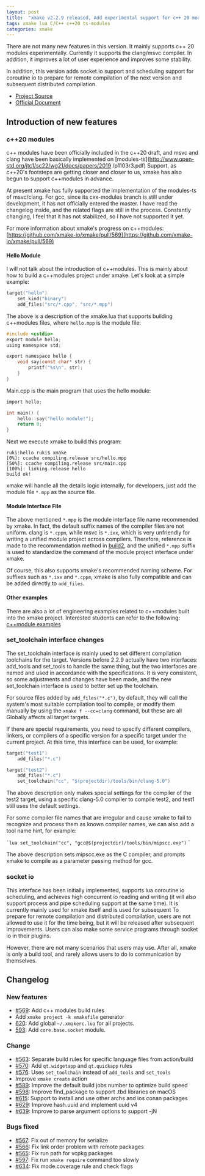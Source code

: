 ```yaml
---
layout: post
title:  "xmake v2.2.9 released, Add experimental support for c++ 20 modules"
tags: xmake lua C/C++ c++20 ts-modules
categories: xmake
---
```


There are not many new features in this version. It mainly supports c++ 20 modules experimentally. Currently it supports the clang/msvc compiler. In addition, it improves a lot of user experience and improves some stability.

In addition, this version adds socket.io support and scheduling support for coroutine io to prepare for remote compilation of the next version and subsequent distributed compilation.

* [Project Source](https://github.com/xmake-io/xmake)
* [Official Document](https://xmake.io/)

## Introduction of new features

### c++20 modules

c++ modules have been officially included in the c++20 draft, and msvc and clang have been basically implemented on [modules-ts](http://www.open-std.org/jtc1/sc22/wg21/docs/papers/2019 /p1103r3.pdf) Support, as c++20's footsteps are getting closer and closer to us, xmake has also begun to support c++modules in advance.

At present xmake has fully supported the implementation of the modules-ts of msvc/clang. For gcc, since its cxx-modules branch is still under development, it has not officially entered the master. I have read the changelog inside, and the related flags are still in the process. Constantly changing, I feel that it has not stabilized, so I have not supported it yet.

For more information about xmake's progress on c++modules: [https://github.com/xmake-io/xmake/pull/569](https://github.com/xmake-io/xmake/pull/569)

#### Hello Module

I will not talk about the introduction of c++modules. This is mainly about how to build a c++modules project under xmake. Let's look at a simple example:

```lua
target("hello")
    set_kind("binary")
    add_files("src/*.cpp", "src/*.mpp")
```

The above is a description of the xmake.lua that supports building c++modules files, where `hello.mpp` is the module file:

```c
#include <cstdio>
export module hello;
using namespace std;

export namespace hello {
    void say(const char* str) {
        printf("%s\n", str);
    }
}
```

Main.cpp is the main program that uses the hello module:

```c
import hello;

int main() {
    hello::say("hello module!");
    return 0;
}
```

Next we execute xmake to build this program:

```console
ruki:hello ruki$ xmake
[0%]: ccache compiling.release src/hello.mpp
[50%]: ccache compiling.release src/main.cpp
[100%]: linking.release hello
build ok!
```








xmake will handle all the details logic internally, for developers, just add the module file `*.mpp` as the source file.

#### Module Interface File

The above mentioned `*.mpp` is the module interface file name recommended by xmake. In fact, the default suffix names of the compiler files are not uniform. clang is `*.cppm`, while msvc is `*.ixx`, which is very unfriendly for writing a unified module project across compilers.
Therefore, reference is made to the recommendation method in [build2](https://build2.org/doc/modules-cppcon2017.pdf), and the unified `*.mpp` suffix is used to standardize the command of the module project interface under xmake.

Of course, this also supports xmake's recommended naming scheme. For suffixes such as `*.ixx` and `*.cppm`, xmake is also fully compatible and can be added directly to `add_files`.

#### Other examples

There are also a lot of engineering examples related to c++modules built into the xmake project. Interested students can refer to the following: [c++module examples](https://github.com/xmake-io/xmake/tree/dev/tests/projects/c%2B%2B/modules)

### set_toolchain interface changes

The set_toolchain interface is mainly used to set different compilation toolchains for the target. Versions before 2.2.9 actually have two interfaces: add_tools and set_tools to handle the same thing, but the two interfaces are named and used in accordance with the specifications. It is very consistent, so some adjustments and changes have been made, and the new set_toolchain interface is used to better set up the toolchain.

For source files added by `add_files("*.c")`, by default, they will call the system's most suitable compilation tool to compile, or modify them manually by using the `xmake f --cc=clang` command, but these are all Globally affects all target targets.

If there are special requirements, you need to specify different compilers, linkers, or compilers of a specific version for a specific target under the current project. At this time, this interface can be used, for example:

```lua
target("test1")
    add_files("*.c")

target("test2")
    add_files("*.c")
    set_toolchain("cc", "$(projectdir)/tools/bin/clang-5.0")
```

The above description only makes special settings for the compiler of the test2 target, using a specific clang-5.0 compiler to compile test2, and test1 still uses the default settings.

For some compiler file names that are irregular and cause xmake to fail to recognize and process them as known compiler names, we can also add a tool name hint, for example:

`` `lua
set_toolchain("cc", "gcc@$(projectdir)/tools/bin/mipscc.exe")
`` `

The above description sets mipscc.exe as the C compiler, and prompts xmake to compile as a parameter passing method for gcc.

### socket io

This interface has been initially implemented, supports lua coroutine io scheduling, and achieves high concurrent io reading and writing (it will also support process and pipe scheduling support at the same time). It is currently mainly used for xmake itself and is used for subsequent To prepare for remote compilation and distributed compilation, users are not allowed to use it for the time being, but it will be released after subsequent improvements. Users can also make some service programs through socket io in their plugins.

However, there are not many scenarios that users may use. After all, xmake is only a build tool, and rarely allows users to do io communication by themselves.

## Changelog

### New features

* [#569](https://github.com/xmake-io/xmake/pull/569): Add c++ modules build rules
* Add `xmake project -k xmakefile` generator
* [620](https://github.com/xmake-io/xmake/issues/620): Add global `~/.xmakerc.lua` for all projects.
* [593](https://github.com/xmake-io/xmake/pull/593): Add `core.base.socket` module.

### Change

* [#563](https://github.com/xmake-io/xmake/pull/563): Separate build rules for specific language files from action/build 
* [#570](https://github.com/xmake-io/xmake/issues/570): Add `qt.widgetapp` and `qt.quickapp` rules
* [#576](https://github.com/xmake-io/xmake/issues/576): Uses `set_toolchain` instead of `add_tools` and `set_tools`
* Improve `xmake create` action
* [#589](https://github.com/xmake-io/xmake/issues/589): Improve the default build jobs number to optimize build speed
* [#598](https://github.com/xmake-io/xmake/issues/598): Improve find_package to support .tbd libraries on macOS
* [#615](https://github.com/xmake-io/xmake/issues/615): Support to install and use other archs and ios conan packages
* [#629](https://github.com/xmake-io/xmake/issues/629): Improve hash.uuid and implement uuid v4
* [#639](https://github.com/xmake-io/xmake/issues/639): Improve to parse argument options to support -jN

### Bugs fixed

* [#567](https://github.com/xmake-io/xmake/issues/567): Fix out of memory for serialize 
* [#566](https://github.com/xmake-io/xmake/issues/566): Fix link order problem with remote packages 
* [#565](https://github.com/xmake-io/xmake/issues/565): Fix run path for vcpkg packages
* [#597](https://github.com/xmake-io/xmake/issues/597): Fix run `xmake require` command too slowly
* [#634](https://github.com/xmake-io/xmake/issues/634): Fix mode.coverage rule and check flags

